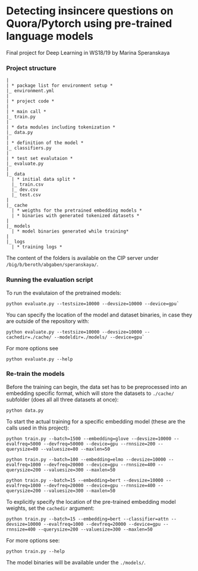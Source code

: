 # Detecting insincere questions on Quora/Pytorch using pre-trained language models
Final project for Deep Learning in WS18/19
by Marina Speranskaya

### Project structure

    |
    | * package list for environment setup *
    |_ environment.yml
    |
    | * project code *
    |
    | * main call *
    |_ train.py   
    |
    | * data modules including tokenization * 
    |_ data.py
    |
    | * definition of the model *
    |_ classifiers.py
    |
    | * test set evalutaion *
    |_ evaluate.py
    |
    |_ data
      | * initial data split *
      |_ train.csv
      |_ dev.csv
      |_ test.csv
    |
    |_ cache 
      | * weigths for the pretrained embedding models *
      | * binaries with generated tokenized datasets *
    |
    |_ models 
      | * model binaries generated while training*
    |
    |_ logs
      | * training logs *
      
 The content of the folders is available on the CIP server under `/big/b/beroth/abgaben/speranskaya/`.
 
 
 ### Running the evaluation script
     
 To run the evalutaion of the pretrained models:
    
    python evaluate.py --testsize=10000 --devsize=10000 --device=gpu` 
    
 You can specify the location of the model and dataset binaries, in case they are outside of the repository with:
    
    python evaluate.py --testsize=10000 --devsize=10000 --cachedir=./cache/ --modeldir=./models/ --device=gpu` 

 For more options see
 
    python evaluate.py --help
    
 ### Re-train the models
     
 Before the training can begin, the data set has to be preprocessed into an embedding specific format, which will store the datasets to `./cache/` subfolder (does all all three datasets at once):
 
    python data.py
     
 To start the actual training for a specific embedding model (these are the calls used in this project):
    
    python train.py --batch=1500 --embedding=glove --devsize=10000 --evalfreq=5000 --devfreq=50000 --device=gpu --rnnsize=200 --querysize=80 --valuesize=80 --maxlen=50

    python train.py --batch=100 --embedding=elmo --devsize=10000 --evalfreq=1000 --devfreq=20000 --device=gpu --rnnsize=400 --querysize=200 --valuesize=300 --maxlen=50
     
    python train.py --batch=15 --embedding=bert --devsize=10000 --evalfreq=1000 --devfreq=20000 --device=gpu --rnnsize=400 --querysize=200 --valuesize=300 --maxlen=50
 
 To explicitly specify the location of the pre-trained embedding model weights, set the `cachedir` argument:
    
    python train.py --batch=15 --embedding=bert --classifier=attn --devsize=10000 --evalfreq=1000 --devfreq=20000 --device=gpu --rnnsize=400 --querysize=200 --valuesize=300 --maxlen=50 

 For more options see:
 
    python train.py --help
    
    
 The model binaries will be available under the `./models/`.
    
    
 